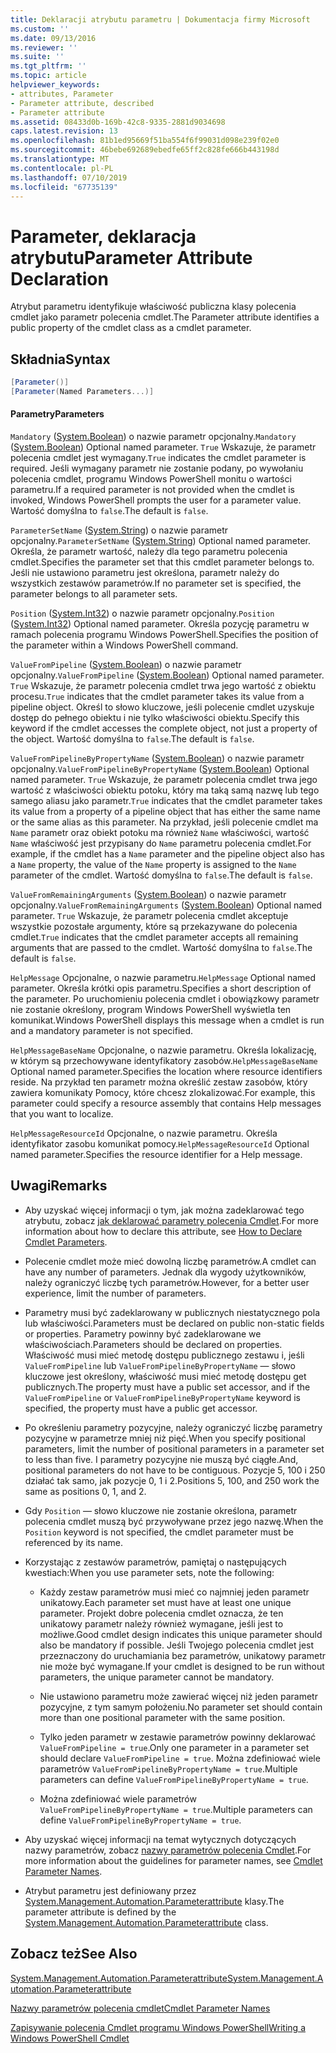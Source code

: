 ```yaml
---
title: Deklaracji atrybutu parametru | Dokumentacja firmy Microsoft
ms.custom: ''
ms.date: 09/13/2016
ms.reviewer: ''
ms.suite: ''
ms.tgt_pltfrm: ''
ms.topic: article
helpviewer_keywords:
- attributes, Parameter
- Parameter attribute, described
- Parameter attribute
ms.assetid: 08433d0b-169b-42c8-9335-2881d9034698
caps.latest.revision: 13
ms.openlocfilehash: 81b1ed95669f51ba554f6f99031d098e239f02e0
ms.sourcegitcommit: 46bebe692689ebedfe65ff2c828fe666b443198d
ms.translationtype: MT
ms.contentlocale: pl-PL
ms.lasthandoff: 07/10/2019
ms.locfileid: "67735139"
---
```

# <a name="parameter-attribute-declaration"></a><span data-ttu-id="a31e5-102">Parameter, deklaracja atrybutu</span><span class="sxs-lookup"><span data-stu-id="a31e5-102">Parameter Attribute Declaration</span></span>

<span data-ttu-id="a31e5-103">Atrybut parametru identyfikuje właściwość publiczna klasy polecenia cmdlet jako parametr polecenia cmdlet.</span><span class="sxs-lookup"><span data-stu-id="a31e5-103">The Parameter attribute identifies a public property of the cmdlet class as a cmdlet parameter.</span></span>

## <a name="syntax"></a><span data-ttu-id="a31e5-104">Składnia</span><span class="sxs-lookup"><span data-stu-id="a31e5-104">Syntax</span></span>

```csharp
[Parameter()]
[Parameter(Named Parameters...)]
```

#### <a name="parameters"></a><span data-ttu-id="a31e5-105">Parametry</span><span class="sxs-lookup"><span data-stu-id="a31e5-105">Parameters</span></span>

<span data-ttu-id="a31e5-106">`Mandatory` ([System.Boolean](/dotnet/api/System.Boolean)) o nazwie parametr opcjonalny.</span><span class="sxs-lookup"><span data-stu-id="a31e5-106">`Mandatory` ([System.Boolean](/dotnet/api/System.Boolean)) Optional named parameter.</span></span> <span data-ttu-id="a31e5-107">`True` Wskazuje, że parametr polecenia cmdlet jest wymagany.</span><span class="sxs-lookup"><span data-stu-id="a31e5-107">`True` indicates the cmdlet parameter is required.</span></span> <span data-ttu-id="a31e5-108">Jeśli wymagany parametr nie zostanie podany, po wywołaniu polecenia cmdlet, programu Windows PowerShell monitu o wartości parametru.</span><span class="sxs-lookup"><span data-stu-id="a31e5-108">If a required parameter is not provided when the cmdlet is invoked, Windows PowerShell prompts the user for a parameter value.</span></span> <span data-ttu-id="a31e5-109">Wartość domyślna to `false`.</span><span class="sxs-lookup"><span data-stu-id="a31e5-109">The default is `false`.</span></span>

<span data-ttu-id="a31e5-110">`ParameterSetName` ([System.String](/dotnet/api/System.String)) o nazwie parametr opcjonalny.</span><span class="sxs-lookup"><span data-stu-id="a31e5-110">`ParameterSetName` ([System.String](/dotnet/api/System.String)) Optional named parameter.</span></span> <span data-ttu-id="a31e5-111">Określa, że parametr wartość, należy dla tego parametru polecenia cmdlet.</span><span class="sxs-lookup"><span data-stu-id="a31e5-111">Specifies the parameter set that this cmdlet parameter belongs to.</span></span> <span data-ttu-id="a31e5-112">Jeśli nie ustawiono parametru jest określona, parametr należy do wszystkich zestawów parametrów.</span><span class="sxs-lookup"><span data-stu-id="a31e5-112">If no parameter set is specified, the parameter belongs to all parameter sets.</span></span>

<span data-ttu-id="a31e5-113">`Position` ([System.Int32](/dotnet/api/System.Int32)) o nazwie parametr opcjonalny.</span><span class="sxs-lookup"><span data-stu-id="a31e5-113">`Position` ([System.Int32](/dotnet/api/System.Int32)) Optional named parameter.</span></span> <span data-ttu-id="a31e5-114">Określa pozycję parametru w ramach polecenia programu Windows PowerShell.</span><span class="sxs-lookup"><span data-stu-id="a31e5-114">Specifies the position of the parameter within a Windows PowerShell command.</span></span>

<span data-ttu-id="a31e5-115">`ValueFromPipeline` ([System.Boolean](/dotnet/api/System.Boolean)) o nazwie parametr opcjonalny.</span><span class="sxs-lookup"><span data-stu-id="a31e5-115">`ValueFromPipeline` ([System.Boolean](/dotnet/api/System.Boolean)) Optional named parameter.</span></span> <span data-ttu-id="a31e5-116">`True` Wskazuje, że parametr polecenia cmdlet trwa jego wartość z obiektu procesu.</span><span class="sxs-lookup"><span data-stu-id="a31e5-116">`True` indicates that the cmdlet parameter takes its value from a pipeline object.</span></span> <span data-ttu-id="a31e5-117">Określ to słowo kluczowe, jeśli polecenie cmdlet uzyskuje dostęp do pełnego obiektu i nie tylko właściwości obiektu.</span><span class="sxs-lookup"><span data-stu-id="a31e5-117">Specify this keyword if the cmdlet accesses the complete object, not just a property of the object.</span></span> <span data-ttu-id="a31e5-118">Wartość domyślna to `false`.</span><span class="sxs-lookup"><span data-stu-id="a31e5-118">The default is `false`.</span></span>

<span data-ttu-id="a31e5-119">`ValueFromPipelineByPropertyName` ([System.Boolean](/dotnet/api/System.Boolean)) o nazwie parametr opcjonalny.</span><span class="sxs-lookup"><span data-stu-id="a31e5-119">`ValueFromPipelineByPropertyName` ([System.Boolean](/dotnet/api/System.Boolean)) Optional named parameter.</span></span> <span data-ttu-id="a31e5-120">`True` Wskazuje, że parametr polecenia cmdlet trwa jego wartość z właściwości obiektu potoku, który ma taką samą nazwę lub tego samego aliasu jako parametr.</span><span class="sxs-lookup"><span data-stu-id="a31e5-120">`True` indicates that the cmdlet parameter takes its value from a property of a pipeline object that has either the same name or the same alias as this parameter.</span></span> <span data-ttu-id="a31e5-121">Na przykład, jeśli polecenie cmdlet ma `Name` parametr oraz obiekt potoku ma również `Name` właściwości, wartość `Name` właściwość jest przypisany do `Name` parametru polecenia cmdlet.</span><span class="sxs-lookup"><span data-stu-id="a31e5-121">For example, if the cmdlet has a `Name` parameter and the pipeline object also has a `Name` property, the value of the `Name` property is assigned to the `Name` parameter of the cmdlet.</span></span> <span data-ttu-id="a31e5-122">Wartość domyślna to `false`.</span><span class="sxs-lookup"><span data-stu-id="a31e5-122">The default is `false`.</span></span>

<span data-ttu-id="a31e5-123">`ValueFromRemainingArguments` ([System.Boolean](/dotnet/api/System.Boolean)) o nazwie parametr opcjonalny.</span><span class="sxs-lookup"><span data-stu-id="a31e5-123">`ValueFromRemainingArguments` ([System.Boolean](/dotnet/api/System.Boolean)) Optional named parameter.</span></span> <span data-ttu-id="a31e5-124">`True` Wskazuje, że parametr polecenia cmdlet akceptuje wszystkie pozostałe argumenty, które są przekazywane do polecenia cmdlet.</span><span class="sxs-lookup"><span data-stu-id="a31e5-124">`True` indicates that the cmdlet parameter accepts all remaining arguments that are passed to the cmdlet.</span></span> <span data-ttu-id="a31e5-125">Wartość domyślna to `false`.</span><span class="sxs-lookup"><span data-stu-id="a31e5-125">The default is `false`.</span></span>

<span data-ttu-id="a31e5-126">`HelpMessage` Opcjonalne, o nazwie parametru.</span><span class="sxs-lookup"><span data-stu-id="a31e5-126">`HelpMessage` Optional named parameter.</span></span> <span data-ttu-id="a31e5-127">Określa krótki opis parametru.</span><span class="sxs-lookup"><span data-stu-id="a31e5-127">Specifies a short description of the parameter.</span></span> <span data-ttu-id="a31e5-128">Po uruchomieniu polecenia cmdlet i obowiązkowy parametr nie zostanie określony, program Windows PowerShell wyświetla ten komunikat.</span><span class="sxs-lookup"><span data-stu-id="a31e5-128">Windows PowerShell displays this message when a cmdlet is run and a mandatory parameter is not specified.</span></span>

<span data-ttu-id="a31e5-129">`HelpMessageBaseName` Opcjonalne, o nazwie parametru. Określa lokalizację, w którym są przechowywane identyfikatory zasobów.</span><span class="sxs-lookup"><span data-stu-id="a31e5-129">`HelpMessageBaseName` Optional named parameter.Specifies the location where resource identifiers reside.</span></span> <span data-ttu-id="a31e5-130">Na przykład ten parametr można określić zestaw zasobów, który zawiera komunikaty Pomocy, które chcesz zlokalizować.</span><span class="sxs-lookup"><span data-stu-id="a31e5-130">For example, this parameter could specify a resource assembly that contains Help messages that you want to localize.</span></span>

<span data-ttu-id="a31e5-131">`HelpMessageResourceId` Opcjonalne, o nazwie parametru. Określa identyfikator zasobu komunikat pomocy.</span><span class="sxs-lookup"><span data-stu-id="a31e5-131">`HelpMessageResourceId` Optional named parameter.Specifies the resource identifier for a Help message.</span></span>

## <a name="remarks"></a><span data-ttu-id="a31e5-132">Uwagi</span><span class="sxs-lookup"><span data-stu-id="a31e5-132">Remarks</span></span>

- <span data-ttu-id="a31e5-133">Aby uzyskać więcej informacji o tym, jak można zadeklarować tego atrybutu, zobacz [jak deklarować parametry polecenia Cmdlet](./how-to-declare-cmdlet-parameters.md).</span><span class="sxs-lookup"><span data-stu-id="a31e5-133">For more information about how to declare this attribute, see [How to Declare Cmdlet Parameters](./how-to-declare-cmdlet-parameters.md).</span></span>

- <span data-ttu-id="a31e5-134">Polecenie cmdlet może mieć dowolną liczbę parametrów.</span><span class="sxs-lookup"><span data-stu-id="a31e5-134">A cmdlet can have any number of parameters.</span></span> <span data-ttu-id="a31e5-135">Jednak dla wygody użytkowników, należy ograniczyć liczbę tych parametrów.</span><span class="sxs-lookup"><span data-stu-id="a31e5-135">However, for a better user experience, limit the number of parameters.</span></span>

- <span data-ttu-id="a31e5-136">Parametry musi być zadeklarowany w publicznych niestatycznego pola lub właściwości.</span><span class="sxs-lookup"><span data-stu-id="a31e5-136">Parameters must be declared on public non-static fields or properties.</span></span> <span data-ttu-id="a31e5-137">Parametry powinny być zadeklarowane we właściwościach.</span><span class="sxs-lookup"><span data-stu-id="a31e5-137">Parameters should be declared on properties.</span></span> <span data-ttu-id="a31e5-138">Właściwość musi mieć metodę dostępu publicznego zestawu i, jeśli `ValueFromPipeline` lub `ValueFromPipelineByPropertyName` — słowo kluczowe jest określony, właściwość musi mieć metodę dostępu get publicznych.</span><span class="sxs-lookup"><span data-stu-id="a31e5-138">The property must have a public set accessor, and if the `ValueFromPipeline` or `ValueFromPipelineByPropertyName` keyword is specified, the property must have a public get accessor.</span></span>

- <span data-ttu-id="a31e5-139">Po określeniu parametry pozycyjne, należy ograniczyć liczbę parametry pozycyjne w parametrze mniej niż pięć.</span><span class="sxs-lookup"><span data-stu-id="a31e5-139">When you specify positional parameters,  limit the number of positional parameters in a parameter set to less than five.</span></span> <span data-ttu-id="a31e5-140">I parametry pozycyjne nie muszą być ciągłe.</span><span class="sxs-lookup"><span data-stu-id="a31e5-140">And, positional parameters do not have to be contiguous.</span></span> <span data-ttu-id="a31e5-141">Pozycje 5, 100 i 250 działać tak samo, jak pozycje 0, 1 i 2.</span><span class="sxs-lookup"><span data-stu-id="a31e5-141">Positions 5, 100, and 250 work the same as positions 0, 1, and 2.</span></span>

- <span data-ttu-id="a31e5-142">Gdy `Position` — słowo kluczowe nie zostanie określona, parametr polecenia cmdlet muszą być przywoływane przez jego nazwę.</span><span class="sxs-lookup"><span data-stu-id="a31e5-142">When the `Position` keyword is not specified, the cmdlet parameter must be referenced by its name.</span></span>

- <span data-ttu-id="a31e5-143">Korzystając z zestawów parametrów, pamiętaj o następujących kwestiach:</span><span class="sxs-lookup"><span data-stu-id="a31e5-143">When you use parameter sets, note the following:</span></span>

    - <span data-ttu-id="a31e5-144">Każdy zestaw parametrów musi mieć co najmniej jeden parametr unikatowy.</span><span class="sxs-lookup"><span data-stu-id="a31e5-144">Each parameter set must have at least one unique parameter.</span></span> <span data-ttu-id="a31e5-145">Projekt dobre polecenia cmdlet oznacza, że ten unikatowy parametr należy również wymagane, jeśli jest to możliwe.</span><span class="sxs-lookup"><span data-stu-id="a31e5-145">Good cmdlet design indicates this unique parameter should also be mandatory if possible.</span></span> <span data-ttu-id="a31e5-146">Jeśli Twojego polecenia cmdlet jest przeznaczony do uruchamiania bez parametrów, unikatowy parametr nie może być wymagane.</span><span class="sxs-lookup"><span data-stu-id="a31e5-146">If your cmdlet is designed to be run without parameters, the unique parameter cannot be mandatory.</span></span>

    - <span data-ttu-id="a31e5-147">Nie ustawiono parametru może zawierać więcej niż jeden parametr pozycyjne, z tym samym położeniu.</span><span class="sxs-lookup"><span data-stu-id="a31e5-147">No parameter set should contain more than one positional parameter with the same position.</span></span>

    - <span data-ttu-id="a31e5-148">Tylko jeden parametr w zestawie parametrów powinny deklarować `ValueFromPipeline = true`.</span><span class="sxs-lookup"><span data-stu-id="a31e5-148">Only one parameter in a parameter set should declare `ValueFromPipeline = true`.</span></span> <span data-ttu-id="a31e5-149">Można zdefiniować wiele parametrów `ValueFromPipelineByPropertyName = true`.</span><span class="sxs-lookup"><span data-stu-id="a31e5-149">Multiple parameters can define `ValueFromPipelineByPropertyName = true`.</span></span>

    - <span data-ttu-id="a31e5-150">Można zdefiniować wiele parametrów `ValueFromPipelineByPropertyName = true`.</span><span class="sxs-lookup"><span data-stu-id="a31e5-150">Multiple parameters can define `ValueFromPipelineByPropertyName = true`.</span></span>

- <span data-ttu-id="a31e5-151">Aby uzyskać więcej informacji na temat wytycznych dotyczących nazwy parametrów, zobacz [nazwy parametrów polecenia Cmdlet](standard-cmdlet-parameter-names-and-types.md).</span><span class="sxs-lookup"><span data-stu-id="a31e5-151">For more information about the guidelines for parameter names, see [Cmdlet Parameter Names](standard-cmdlet-parameter-names-and-types.md).</span></span>

- <span data-ttu-id="a31e5-152">Atrybut parametru jest definiowany przez [System.Management.Automation.Parameterattribute](/dotnet/api/System.Management.Automation.ParameterAttribute) klasy.</span><span class="sxs-lookup"><span data-stu-id="a31e5-152">The parameter attribute is defined by the [System.Management.Automation.Parameterattribute](/dotnet/api/System.Management.Automation.ParameterAttribute) class.</span></span>

## <a name="see-also"></a><span data-ttu-id="a31e5-153">Zobacz też</span><span class="sxs-lookup"><span data-stu-id="a31e5-153">See Also</span></span>

[<span data-ttu-id="a31e5-154">System.Management.Automation.Parameterattribute</span><span class="sxs-lookup"><span data-stu-id="a31e5-154">System.Management.Automation.Parameterattribute</span></span>](/dotnet/api/System.Management.Automation.ParameterAttribute)

[<span data-ttu-id="a31e5-155">Nazwy parametrów polecenia cmdlet</span><span class="sxs-lookup"><span data-stu-id="a31e5-155">Cmdlet Parameter Names</span></span>](standard-cmdlet-parameter-names-and-types.md)

[<span data-ttu-id="a31e5-156">Zapisywanie polecenia Cmdlet programu Windows PowerShell</span><span class="sxs-lookup"><span data-stu-id="a31e5-156">Writing a Windows PowerShell Cmdlet</span></span>](./writing-a-windows-powershell-cmdlet.md)
